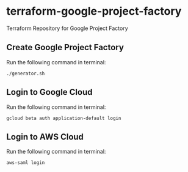 # terraform-google-project-factory
Terraform Repository for Google Project Factory

## Create Google Project Factory

Run the following command in terminal:
```shell
./generator.sh
```

## Login to Google Cloud

Run the following command in terminal:
```shell
gcloud beta auth application-default login
```

## Login to AWS Cloud

Run the following command in terminal:
```shell
aws-saml login
```
